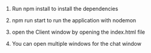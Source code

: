 1. Run npm install to install the dependencies 

2. npm run start to run the application with nodemon

3. open the Client window by opening the index.html file

4. You can open multiple windows for the chat window 
